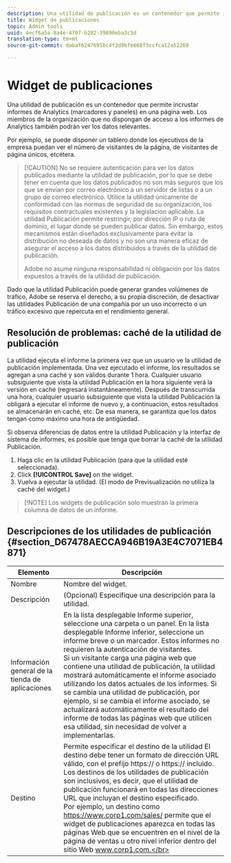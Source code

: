 ```yaml
---
description: Una utilidad de publicación es un contenedor que permite incrustar informes de marketing (marcadores y paneles) en una página web. Las personas de su organización que no tengan acceso a los informes de marketing pueden vista los datos pertinentes.
title: Widget de publicaciones
topic: Admin tools
uuid: 4ecf6a5a-8a4e-4707-b282-39890eba3c5d
translation-type: tm+mt
source-git-commit: dabaf6247695bc4f3d9bfe668f3ccfca12a52269

---
```



# Widget de publicaciones

Una utilidad de publicación es un contenedor que permite incrustar informes de Analytics (marcadores y paneles) en una página web. Los miembros de la organización que no dispongan de acceso a los informes de Analytics también podrán ver los datos relevantes.

Por ejemplo, se puede disponer un tablero donde los ejecutivos de la empresa puedan ver el número de visitantes de la página, de visitantes de página únicos, etcétera.

>[!CAUTION] No se requiere autenticación para ver los datos publicados mediante la utilidad de publicación, por lo que se debe tener en cuenta que los datos publicados no son más seguros que los que se envían por correo electrónico a un servidor de listas o a un grupo de correo electrónico. Utilice la utilidad únicamente de conformidad con las normas de seguridad de su organización, los requisitos contractuales existentes y la legislación aplicable. La utilidad Publicación permite restringir, por dirección IP o ruta de dominio, el lugar donde se pueden publicar datos. Sin embargo, estos mecanismos están diseñados exclusivamente para evitar la distribución no deseada de datos y no son una manera eficaz de asegurar el acceso a los datos distribuidos a través de la utilidad de publicación.
>
> Adobe no asume ninguna responsabilidad ni obligación por los datos expuestos a través de la utilidad de publicación.

Dado que la utilidad Publicación puede generar grandes volúmenes de tráfico, Adobe se reserva el derecho, a su propia discreción, de desactivar las utilidades Publicación de una compañía por un uso incorrecto o un tráfico excesivo que repercuta en el rendimiento general.

## Resolución de problemas: caché de la utilidad de publicación

La utilidad ejecuta el informe la primera vez que un usuario ve la utilidad de publicación implementada. Una vez ejecutado el informe, los resultados se agregan a una caché y son válidos durante 1 hora. Cualquier usuario subsiguiente que vista la utilidad Publicación en la hora siguiente verá la versión en caché (regresará instantáneamente). Después de transcurrida una hora, cualquier usuario subsiguiente que vista la utilidad Publicación la obligará a ejecutar el informe de nuevo y, a continuación, estos resultados se almacenarán en caché, etc. De esa manera, se garantiza que los datos tengan como máximo una hora de antigüedad.

Si observa diferencias de datos entre la utilidad Publicación y la interfaz de sistema de informes, es posible que tenga que borrar la caché de la utilidad Publicación.

1. Haga clic en la utilidad Publicación (para que la utilidad esté seleccionada).
1. Click **[!UICONTROL Save]** on the widget.
1. Vuelva a ejecutar la utilidad. (El modo de Previsualización no utiliza la caché del widget.)

>[!NOTE] Los widgets de publicación solo muestran la primera columna de datos de un informe.

## Descripciones de los utilidades de publicación {#section_D67478AECCA946B19A3E4C7071EB4871}

| Elemento | Descripción |
|--- |--- |
| Nombre | Nombre del widget. |
| Descripción | (Opcional) Especifique una descripción para la utilidad. |
| Información general de la tienda de aplicaciones | En la lista desplegable Informe superior, seleccione una carpeta o un panel. En la lista desplegable Informe inferior, seleccione un informe breve o un marcador.  Estos informes no requieren la autenticación de visitantes. <br>Si un visitante carga una página web que contiene una utilidad de publicación, la utilidad mostrará automáticamente el informe asociado utilizando los datos actuales de los informes. Si se cambia una utilidad de publicación, por ejemplo, si se cambia el informe asociado, se actualizará automáticamente el resultado del informe de todas las páginas web que utilicen esa utilidad, sin necesidad de volver a implementarlas.</br> |
| Destino | Permite especificar el destino de la utilidad   El destino debe tener un formato de dirección URL válido, con el prefijo https:// o https:// incluido. Los destinos de los utilidades de publicación son inclusivos, es decir, que el utilidad de publicación funcionará en todas las direcciones URL que incluyan el destino especificado. <br>Por ejemplo, un destino como https://www.corp1.com/sales/ permite que el widget de publicaciones aparezca en todas las páginas Web que se encuentren en el nivel de la página de ventas u otro nivel inferior dentro del sitio Web www.corp1.com.</br> |
